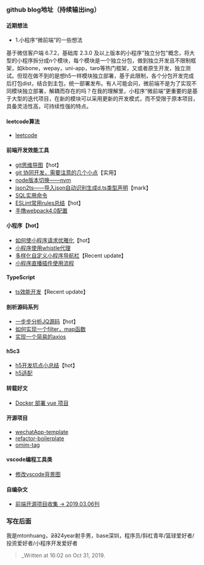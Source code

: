 ### github blog地址（持续输出ing）

#### 近期想法
- 1.小程序“微前端”的一些想法

基于微信客户端 6.7.2，基础库 2.3.0 及以上版本的小程序"独立分包"概念，将大型的小程序拆分成n个模块，每个模块是一个独立分包，做到独立开发且不限制框架，如kbone，wepay，uni-app，taro等热门框架，又或者原生开发，独立测试。但现在做不到的是想h5一样模块独立部署，基于此限制，各个分包开发完成后打包dist，结合到主包，统一部署发布。有人可能会问，微前端不是为了实现不同模块独立部署，解耦而存在的吗？在我的理解里，小程序“微前端”更重要的是基于大型的迭代项目，在新的模块可以采用更新的开发模式，而不受限于原本项目，具备灵活性高，可持续性强的特点。
#### leetcode算法
- [leetcode](https://github.com/mtonhuang/blog/issues/24)

#### 前端开发效能工具
- [git思维导图](https://github.com/mtonhuang/bolg/tree/master/git_mindMap)【hot】
- [git 协同开发，需要注意的几个小点](https://github.com/mtonhuang/blog/issues/13)【实用】
- [node版本切换——nvm](https://github.com/mtonhuang/blog/issues/23)
- [json2ts——导入json自动识别生成d.ts类型声明](http://json2ts.com/)【mark】
- [SQL实用命令](https://github.com/mtonhuang/blog/blob/master/images/SQL.png)
- [ESLint常用rules总结](https://github.com/mtonhuang/blog/issues/21)【hot】
- [手撸webpack4.0配置](https://github.com/mtonhuang/Multiple-page-boilerplate)

#### 小程序【hot】
- [如何使小程序请求优雅化](https://github.com/mtonhuang/blog/issues/14)【hot】
- [小程序使用whistle代理](https://github.com/mtonhuang/blog/issues/15)
- [多样化自定义小程序导航栏](https://github.com/mtonhuang/blog/issues/16)【Recent update】
- [小程序直播插件使用流程](https://github.com/mtonhuang/blog/issues/22)

#### TypeScript
- [ts效能开发](https://github.com/mtonhuang/blog/issues/17)【Recent update】
  
#### 剖析源码系列
- [一步步分析JQ源码](https://github.com/mtonhuang/blog/issues/18)【hot】
- [如何实现一个filter，map函数](https://github.com/mtonhuang/blog/issues/12)
- [实现一个简易的axios](https://github.com/mtonhuang/blog/issues/25)

#### h5c3
- [h5开发坑点小总结](https://github.com/mtonhuang/blog/issues/19)【hot】
- [h5适配](https://github.com/mtonhuang/blog/issues/20)

#### 转载好文
- [Docker 部署 vue 项目](https://juejin.cn/post/6844903837774397447#comment)

#### 开源项目
- [wechatApp-template](https://github.com/mtonhuang/wechatApp-template)
- [refactor-boilerplate](https://github.com/mtonhuang/refactor-boilerplate)
- [omim-tag](https://github.com/Tencent/omi/tree/master/packages/omim/src/tag)

#### vscode编程工具类
- [修改vscode背景图](https://github.com/mtonhuang/blog/tree/master/vscode/background)

#### 自编杂文
- [前端开源项目收集 -> 2019.03.06刊](https://github.com/mtonhuang/bolg/tree/master/collect)

### 写在后面

我是mtonhuang，~~23~~24year射手男，base深圳，程序员/斜杠青年/篮球爱好者/投资爱好者/小程序开发爱好者

> _Written at 16:02 on Oct 31, 2019.


